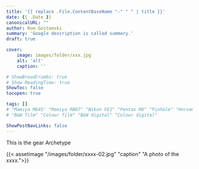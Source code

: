 ```yaml
---
title: '{{ replace .File.ContentBaseName "-" " " | title }}'
date: {{ .Date }}
canonicalURL: ""
author: Rom Gostomski
summary: 'Google description is called summary.'
draft: true

cover:
    image: images/folder/xxx.jpg
    alt: 'alt'
    caption: ''

# ShowBreadCrumbs: true
# Show ReadingTime: true
ShowToc: false
tocopen: true

tags: []
# "Mamiya M645" "Mamiya RB67" "Nikon FE2" "Pentax MX" "Pinhole" "Horseman VH-R" "Zeis Ikon Ikoflex" "Kodak Brownie"
# "B&W film" "Colour film" "B&W digital" "Colour digital"

ShowPostNavLinks: false
---
```

This is the gear Archetype

{{< assetimage "/images/folder/xxxx-02.jpg"
"caption" 
"A photo of the xxxx.">}}